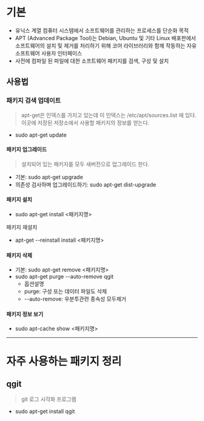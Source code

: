 # 기본
- 유닉스 계열 컴퓨터 시스템에서 소프트웨어를 관리하는 프로세스를 단순화 목적
- APT (Advanced Package Tool)는 Debian, Ubuntu 및 기타 Linux 배포판에서 소프트웨어의 설치 및 제거를 처리하기 위해 코어 라이브러리와 함께 작동하는 자유 소프트웨어 사용자 인터페이스
- 사전에 컴파일 된 파일에 대한 소프트웨어 패키지를 검색, 구성 및 설치

## 사용법
### 패키지 검색 업데이트
> apt-get은 인덱스를 가지고 있는데 이 인덱스는 /etc/apt/sources.list 에 있다. 이곳에 저장된 저장소에서 사용할 패키지의 정보를 얻는다.  

- sudo apt-get update

#### 패키지 업그레이드
> 설치되어 있는 패키지를 모두 새버전으로 업그레이드 한다.

- 기본: sudo apt-get upgrade
- 의존성 검사하며 업그레이드하기: sudo apt-get dist-upgrade

#### 패키지 설치
- sudo apt-get install <패키지명>

패키지 재설치

- apt-get --reinstall install <패키지명>

#### 패키지 삭제
- 기본: sudo apt-get remove <패키지명>
- sudo apt-get purge --auto-remove qgit
    - 옵션설명
    - purge: 구성 또는 데이터 파일도 삭제
    - --auto-remove: 우분투관련 종속성 모두제거 

#### 패키지 정보 보기
- sudo apt-cache show <패키지명>

- - - 

# 자주 사용하는 패키지 정리

## qgit
> git 로그 시각화 프로그램
- sudo apt-get install qgit
